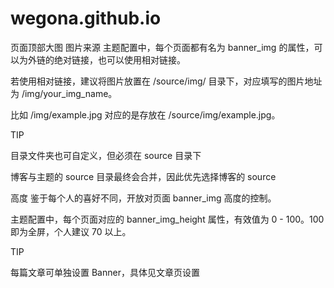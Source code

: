 # wegona.github.io
页面顶部大图
图片来源
主题配置中，每个页面都有名为 banner_img 的属性，可以为外链的绝对链接，也可以使用相对链接。

若使用相对链接，建议将图片放置在 /source/img/ 目录下，对应填写的图片地址为 /img/your_img_name。

比如 /img/example.jpg 对应的是存放在 /source/img/example.jpg。

TIP

目录文件夹也可自定义，但必须在 source 目录下

博客与主题的 source 目录最终会合并，因此优先选择博客的 source

高度
鉴于每个人的喜好不同，开放对页面 banner_img 高度的控制。

主题配置中，每个页面对应的 banner_img_height 属性，有效值为 0 - 100。100 即为全屏，个人建议 70 以上。

TIP

每篇文章可单独设置 Banner，具体见文章页设置
